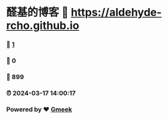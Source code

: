 # 醛基的博客 :link: https://aldehyde-rcho.github.io 
### :page_facing_up: [1](https://aldehyde-rcho.github.io/tag.html) 
### :speech_balloon: 0 
### :hibiscus: 899 
### :alarm_clock: 2024-03-17 14:00:17 
### Powered by :heart: [Gmeek](https://github.com/Meekdai/Gmeek)
